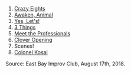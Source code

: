 1. [Crazy Eights](https://github.com/pamelafox/improvlists/blob/master/games/Game:-Crazy-Eights.md)
2. [Awaken, Animal](https://github.com/pamelafox/improvlists/blob/master/games/Game:-Awaken,-Animal!.md)
3. [Yes, Let's!](https://github.com/pamelafox/improvlists/blob/master/games/Game:-Yes,-Let's!.md)
4. [3 Things](https://github.com/pamelafox/improvlists/blob/master/games/Game:-3-Things!.md)
5. [Meet the Professionals](https://github.com/pamelafox/improvlists/blob/master/games/Game:-Meet-the-Professionals.md)
6. [Clover Opening](https://github.com/pamelafox/improvlists/blob/master/games/Game:-Clover-opening.md)
7. Scenes!
8. [Colonel Kosai](https://github.com/pamelafox/improvlists/blob/master/games/Game:-Colonel-Kosai-(Words-of-Wisdom.md).md)

Source: East Bay Improv Club, August 17th, 2018.